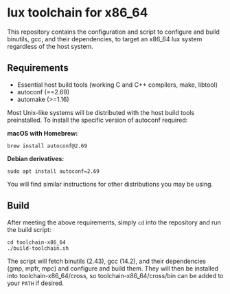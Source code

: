 # lux toolchain for x86_64
This repository contains the configuration and script to configure and build binutils, gcc, and their dependencies, to target an x86_64 lux system regardless of the host system.

## Requirements
* Essential host build tools (working C and C++ compilers, make, libtool)
* autoconf (==2.69)
* automake (>=1.16)

Most Unix-like systems will be distributed with the host build tools preinstalled. To install the specific version of autoconf required:

**macOS with Homebrew:**
```shell
brew install autoconf@2.69
```

**Debian derivatives:**
```shell
sudo apt install autoconf=2.69
```

You will find similar instructions for other distributions you may be using.

## Build
After meeting the above requirements, simply `cd` into the repository and run the build script:

```shell
cd toolchain-x86_64
./build-toolchain.sh
```

The script will fetch binutils (2.43), gcc (14.2), and their dependencies (gmp, mpfr, mpc) and configure and build them. They will then be installed into toolchain-x86_64/cross, so toolchain-x86_64/cross/bin can be added to your `PATH` if desired.
